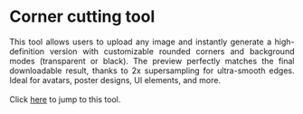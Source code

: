 # Corner cutting tool
<div style="text-align: justify">This tool allows users to upload any image and instantly generate a high-definition version with customizable rounded corners and background modes (transparent or black). The preview perfectly matches the final downloadable result, thanks to 2x supersampling for ultra-smooth edges. Ideal for avatars, poster designs, UI elements, and more. </div>
<div style="text-align: justify"> <br> </div>
<div style="text-align: justify">Click <a href="https://sean28.github.io/Glass-corner-cutting-tool/">here</a> to jump to this tool.</div>
